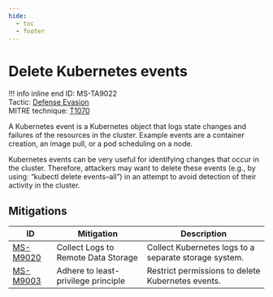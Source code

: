 ```yaml
---
hide:
  - toc
  - footer
---
```


# Delete Kubernetes events

!!! info inline end
    ID: MS-TA9022<br>
    Tactic: [Defense Evasion](../tactics/DefenseEvasion/index.md) <br>
    MITRE technique: [T1070](https://attack.mitre.org/techniques/T1070/)

A Kubernetes event is a Kubernetes object that logs state changes and failures of the resources in the cluster. Example events are a container creation, an image pull, or a pod scheduling on a node.

Kubernetes events can be very useful for identifying changes that occur in the cluster. Therefore, attackers may want to delete these events (e.g., by using: “kubectl delete events–all”) in an attempt to avoid detection of their activity in the cluster.

## Mitigations

|ID|Mitigation|Description|
|--|----------|-----------|
|[MS-M9020](../mitigations/MS-M9020%20Collect%20Logs%20to%20Remote%20Data%20Storage.md)|Collect Logs to Remote Data Storage|Collect Kubernetes logs to a separate storage system.|
|[MS-M9003](../mitigations/MS-M9003%20Adhere%20to%20least-privilege%20principle.md)|Adhere to least-privilege principle|Restrict permissions to delete Kubernetes events.|